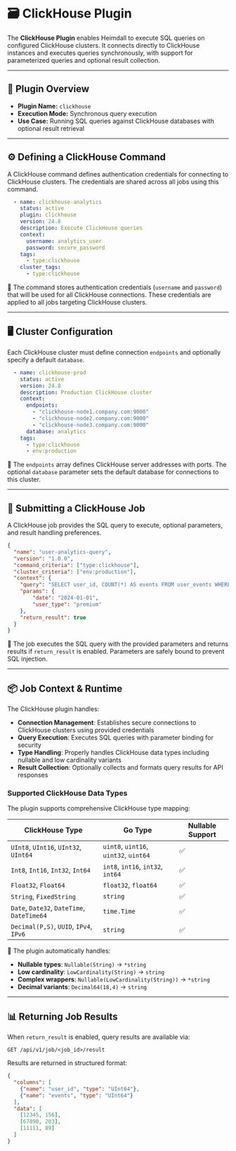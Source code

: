 # 🗃️ ClickHouse Plugin

The **ClickHouse Plugin** enables Heimdall to execute SQL queries on configured ClickHouse clusters. It connects directly to ClickHouse instances and executes queries synchronously, with support for parameterized queries and optional result collection.

---

## 🧩 Plugin Overview

* **Plugin Name:** `clickhouse`
* **Execution Mode:** Synchronous query execution
* **Use Case:** Running SQL queries against ClickHouse databases with optional result retrieval

---

## ⚙️ Defining a ClickHouse Command

A ClickHouse command defines authentication credentials for connecting to ClickHouse clusters. The credentials are shared across all jobs using this command.

```yaml
  - name: clickhouse-analytics
    status: active
    plugin: clickhouse
    version: 24.8
    description: Execute ClickHouse queries
    context:
      username: analytics_user
      password: secure_password
    tags:
      - type:clickhouse
    cluster_tags:
      - type:clickhouse
```

🔸 The command stores authentication credentials (`username` and `password`) that will be used for all ClickHouse connections. These credentials are applied to all jobs targeting ClickHouse clusters.

---

## 🖥️ Cluster Configuration

Each ClickHouse cluster must define connection `endpoints` and optionally specify a default `database`.

```yaml
  - name: clickhouse-prod
    status: active
    version: 24.8
    description: Production ClickHouse cluster
    context:
      endpoints:
        - "clickhouse-node1.company.com:9000"
        - "clickhouse-node2.company.com:9000"
        - "clickhouse-node3.company.com:9000"
      database: analytics
    tags:
      - type:clickhouse
      - env:production
```

🔹 The `endpoints` array defines ClickHouse server addresses with ports. The optional `database` parameter sets the default database for connections to this cluster.

---

## 🚀 Submitting a ClickHouse Job

A ClickHouse job provides the SQL query to execute, optional parameters, and result handling preferences.

```json
{
  "name": "user-analytics-query",
  "version": "1.0.0",
  "command_criteria": ["type:clickhouse"],
  "cluster_criteria": ["env:production"],
  "context": {
    "query": "SELECT user_id, COUNT(*) AS events FROM user_events WHERE date >= {date:Date} AND user_type = {user_type:String} GROUP BY user_id",
    "params": {
        "date": "2024-01-01",
        "user_type": "premium"
    },
    "return_result": true
  }
}
```

🔹 The job executes the SQL query with the provided parameters and returns results if `return_result` is enabled. Parameters are safely bound to prevent SQL injection.

---

## 📦 Job Context & Runtime

The ClickHouse plugin handles:

* **Connection Management**: Establishes secure connections to ClickHouse clusters using provided credentials
* **Query Execution**: Executes SQL queries with parameter binding for security
* **Type Handling**: Properly handles ClickHouse data types including nullable and low cardinality variants
* **Result Collection**: Optionally collects and formats query results for API responses

### Supported ClickHouse Data Types

The plugin supports comprehensive ClickHouse type mapping:

| ClickHouse Type | Go Type | Nullable Support |
|----------------|---------|------------------|
| `UInt8`, `UInt16`, `UInt32`, `UInt64` | `uint8`, `uint16`, `uint32`, `uint64` | ✅ |
| `Int8`, `Int16`, `Int32`, `Int64` | `int8`, `int16`, `int32`, `int64` | ✅ |
| `Float32`, `Float64` | `float32`, `float64` | ✅ |
| `String`, `FixedString` | `string` | ✅ |
| `Date`, `Date32`, `DateTime`, `DateTime64` | `time.Time` | ✅ |
| `Decimal(P,S)`, `UUID`, `IPv4`, `IPv6` | `string` | ✅ |

🔸 The plugin automatically handles:
- **Nullable types**: `Nullable(String)` → `*string`
- **Low cardinality**: `LowCardinality(String)` → `string`
- **Complex wrappers**: `Nullable(LowCardinality(String))` → `*string`
- **Decimal variants**: `Decimal64(18,4)` → `string`

---

## 📊 Returning Job Results

When `return_result` is enabled, query results are available via:

```
GET /api/v1/job/<job_id>/result
```

Results are returned in structured format:

```json
{
  "columns": [
    {"name": "user_id", "type": "UInt64"},
    {"name": "events", "type": "UInt64"}
  ],
  "data": [
    [12345, 156],
    [67890, 203],
    [11111, 89]
  ]
}
```